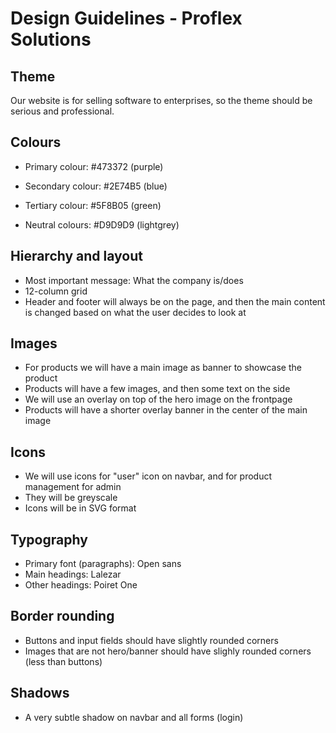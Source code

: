 # Design Guidelines - Proflex Solutions

## Theme

Our website is for selling software to enterprises, so the theme should be serious and professional.

## Colours

- Primary colour: #473372 (purple)
- Secondary colour: #2E74B5 (blue)
- Tertiary colour: #5F8B05 (green)

- Neutral colours: #D9D9D9 (lightgrey)

## Hierarchy and layout

- Most important message: What the company is/does
- 12-column grid
- Header and footer will always be on the page, and then the main content is changed based on what the user decides to look at

## Images

- For products we will have a main image as banner to showcase the product
- Products will have a few images, and then some text on the side
- We will use an overlay on top of the hero image on the frontpage
- Products will have a shorter overlay banner in the center of the main image

## Icons

- We will use icons for "user" icon on navbar, and for product management for admin
- They will be greyscale
- Icons will be in SVG format

## Typography

- Primary font (paragraphs): Open sans
- Main headings: Lalezar
- Other headings: Poiret One

## Border rounding

- Buttons and input fields should have slightly rounded corners
- Images that are not hero/banner should have slighly rounded corners (less than buttons)

## Shadows

- A very subtle shadow on navbar and all forms (login)
